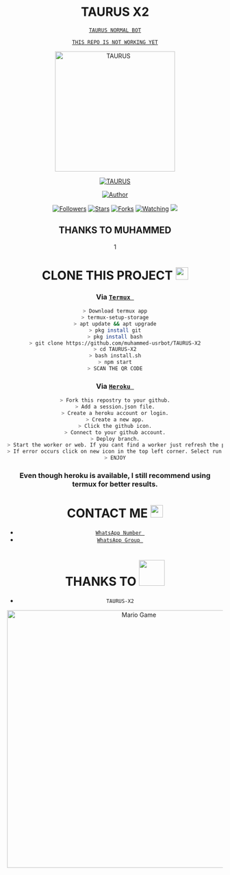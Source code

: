 <div align="center">

  # TAURUS X2

<a href="https://taurus0.yolasite.com">`TAURUS NORMAL BOT`</a>
    <br>

<a href="https://github.com/muhammed-usrbot">`𝚃𝙷𝙸𝚂 𝚁𝙴𝙿𝙾 𝙸𝚂 𝙽𝙾𝚃 𝚆𝙾𝚁𝙺𝙸𝙽𝙶 𝚈𝙴𝚃`</a>
    <br>

<p align="center">
<a href="https://t.me/taurus_sir"><img title="TAURUS" src="https://c.tenor.com/bVm05NUoyF0AAAAC/bokuno-hero-academia-izuku.gif" width=280px length=170px></a>

<p align="center">
<a href="#"><img title="TAURUS" src="https://img.shields.io/badge/TAURUS-green?colorA=%23ff0000&colorB=%23017e40&style=for-the-badge"></a>
</p>
<p align="center">
<a href="https://github.com/muhammed-usrbot"><img title="Author" src="https://img.shields.io/badge/MUHAMMED-black.svg?style=for-the-badge&logo=github"></a>
</p>
<p align="center">
<a href="https://github.com/muhammed-usrbot/TAURUS-X2/followers"><img title="Followers" src="https://img.shields.io/github/followers/muhammed-usrbot?color=blue&style=flat-square"></a>
<a href="https://github.com/muhammed-usrbot/TAURUS-X2/stargazers/"><img title="Stars" src="https://img.shields.io/github/stars/muhammed-usrbot/TAURUS-X2?color=red&style=flat-square"></a>
<a href="https://github.com/muhammed-usrbot/TAURUS-X2/network/members"><img title="Forks" src="https://img.shields.io/github/forks/muhammed-usrbot/TAURUS-X2?color=red&style=flat-square"></a>
<a href="https://github.com/muhammed-usrbot/TAURUS-X2/watchers"><img title="Watching" src="https://img.shields.io/github/watchers/muhammed-usrbot/TAURUS-X2?label=Watchers&color=blue&style=flat-square"></a>
<a href="https://hits.seeyoufarm.com"><img src="https://hits.seeyoufarm.com/api/count/incr/badge.svg?url=https://github.com/muhammed-usrbot/TAURUS-X2&count_bg=%2379C83D&title_bg=%23555555&icon=probot.svg&icon_color=%2300FF6D&title=hits&edge_flat=false"/></a>
</p>
</details>

## THANKS TO MUHAMMED
1
# CLONE THIS PROJECT  <img src="https://github.com/TheDudeThatCode/TheDudeThatCode/blob/master/Assets/hmm.gif" width="29px">

### Via [`Termux `](https://f-droid.org/packages/com.termux/)
```bash
> Download termux app
> termux-setup-storage
> apt update && apt upgrade
> pkg install git
> pkg install bash
> git clone https://github.com/muhammed-usrbot/TAURUS-X2
> cd TAURUS-X2
> bash install.sh
> npm start
> SCAN THE QR CODE
```

### Via [`Heroku `](https://www.heroku.com)
```bash
> Fork this repostry to your github.
> Add a session.json file.
> Create a heroku account or login.
> Create a new app.
> Click the github icon.
> Connect to your github account.
> Deploy branch.
> Start the worker or web. If you cant find a worker just refresh the page.
> If error occurs click on new icon in the top left corner. Select run console and type node index.
> ENJOY
```

### Even though heroku is available, I still recommend using termux for better results.

# CONTACT ME <img src="https://github.com/TheDudeThatCode/TheDudeThatCode/blob/master/Assets/powerup.gif" width="29px">

* [`WhatsApp Number `](https://wa.me/+918157849715)
* [`WhatsApp Group `](https://chat.whatsapp.com/GGWFogD7JtD2BZZREqHmYd)


# THANKS TO <img src="https://github.com/TheDudeThatCode/TheDudeThatCode/blob/master/Assets/Handshake.gif" width="60px">

* `TAURUS-X2`
<img src="https://github.com/TheDudeThatCode/TheDudeThatCode/blob/master/Assets/Mario_Gameplay.gif" alt="Mario Game" width="600" />

